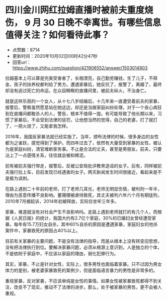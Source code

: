 # 四川金川网红拉姆直播时被前夫重度烧伤， 9 月 30 日晚不幸离世。有哪些信息值得关注？如何看待此事？
- 点赞数：8714
- 更新时间：2020年10月02日00时42分47秒
- 回答url：https://www.zhihu.com/question/421906552/answer/1503014803
<body>
 <p data-pid="a_2TQAqC">拉姆基本上可以算是完美受害者了，长相漂亮，自己勤劳赚钱，生了儿子，不拜金，孩子的扶养权都判给了男方。遭遇家暴后，她反抗了，报警了，离婚了，最终却没有逃过死亡的命运，在众目睽睽的直播间里，被前夫纵火，不治身亡。</p>
 <p data-pid="kAnrSfk_">就是这样乐观的一个女人，从十七八岁结婚后，十几年来一直遭受着前夫的家暴，报警后，警察虽然愿意站在她这边，却还是当做家庭纠纷处理，对于一个丧心病狂到在直播间都敢杀人的人，警告，根本不值得一提。有可能导致了他长期以来，习惯了家暴后，不会受到法律的惩罚，让他想当然的觉得，自己的老婆，打了就打了，一把火烧了，又能拿我怎样。</p>
 <p data-pid="Q8LAgsem">2016年，我国反家暴法就已经实施了。当年，颁布法律的时候，很多身边的女性都为之雀跃，感觉得到了保护。而四年过去了，依然有大量受到家暴的女性，被认为是家庭纠纷，清官难断家务事。不止是合法的丈夫，甚至是男朋友，前夫，只要沾上了一点感情关系，往往就会被和稀泥。</p>
 <p data-pid="vtf-kFpq">前有被前夫强行带走，报警后，反被公安局批评教育造谣的女子。后有，同样被前夫强行拉上车，目前发现已经遇害的女子。两天新闻发生时间很接近，看起来是不是极为讽刺。</p>
 <p data-pid="2tVvqDYb">在路上遇到二十年前的老师，打了老师几耳光，老师无明显伤情，被判刑一年半，理由为恶意传播不良影响。董珊珊被虐待致死，其丈夫被判六年六个月有期徒刑，2010年7月被起诉，2014年初被释放，实际仅坐牢三年多。</p>
 <p data-pid="tOq-_DkY">家暴，难道就没有对社会产生不良影响吗。走路上遇到老师就打的有几个人，而根据《人民日报》的统计，我国大约有2.7亿个家庭，30%的已婚妇女曾经遭受家暴。每年有15.7万妇女自杀，其中60%自杀的原因是遭遇家暴，家庭妇女的他杀案件中，家暴致死的原因占40%以上。</p>
 <p data-pid="4kZayN1b">目前有关家暴的主要问题，不是没有法律的指导，而是从根本上没有转变旧思想，没有把法律执行到位。要解决家暴问题，必须从根源上意识到，人是独立的个体，不是依附于家庭中，不应该以家庭的理由，弱化犯罪行为。</p>
 <p data-pid="bg7D4SuN">其实，家暴，不止是针对女性，实际上，很多男性也面临着家暴。只不过因为男女体力的差别，被老婆家暴致死的案例少，但是面临语言暴力的男性是非常多的。</p>
 <p data-pid="1xEuU5oW">重视家暴，反对家暴，不应该单纯是女性的事情。如果女性被家暴致死都得不到关注，改变不了现实，推动不了法律的进步。那么，处于被家暴的男性，更不会被人重视。</p>
</body>